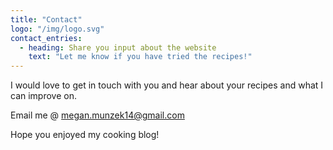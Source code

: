 ```yaml
---
title: "Contact"
logo: "/img/logo.svg"
contact_entries:
  - heading: Share you input about the website
    text: "Let me know if you have tried the recipes!"
---
```


I would love to get in touch with you and hear about your recipes and
what I can improve on.

Email me @ megan.munzek14@gmail.com

Hope you enjoyed my cooking blog!
